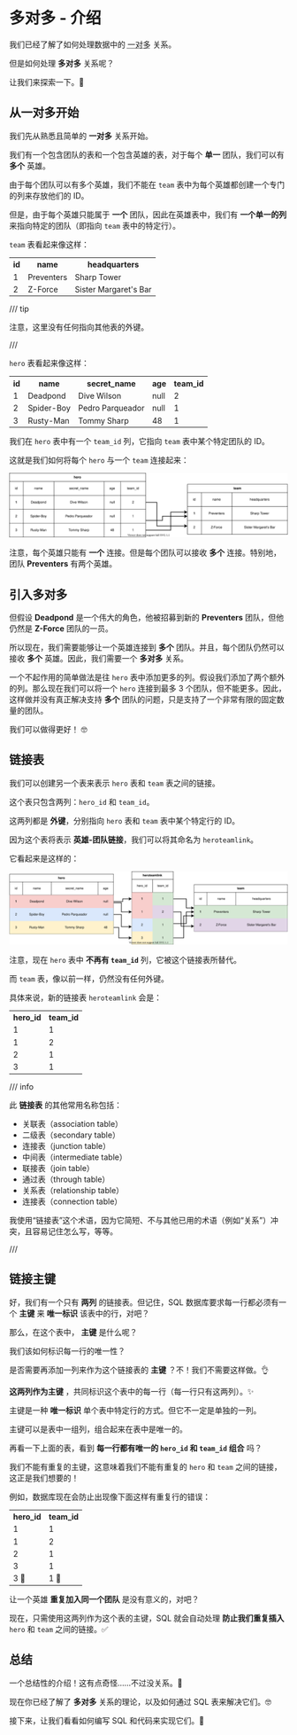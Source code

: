 # 多对多 - 介绍

我们已经了解了如何处理数据中的 <abbr title="也叫做多对一">一对多</abbr> 关系。

但是如何处理 **多对多** 关系呢？

让我们来探索一下。🚀

## 从一对多开始

我们先从熟悉且简单的 **一对多** 关系开始。

我们有一个包含团队的表和一个包含英雄的表，对于每个 **单一** 团队，我们可以有 **多个** 英雄。

由于每个团队可以有多个英雄，我们不能在 `team` 表中为每个英雄都创建一个专门的列来存放他们的 ID。

但是，由于每个英雄只能属于 **一个** 团队，因此在英雄表中，我们有 **一个单一的列** 来指向特定的团队（即指向 `team` 表中的特定行）。

`team` 表看起来像这样：

<table>
<tr>
<th>id</th><th>name</th><th>headquarters</th>
</tr>
<tr>
<td>1</td><td>Preventers</td><td>Sharp Tower</td>
</tr>
<tr>
<td>2</td><td>Z-Force</td><td>Sister Margaret's Bar</td>
</tr>
</table>

/// tip

注意，这里没有任何指向其他表的外键。

///

`hero` 表看起来像这样：

<table>
<tr>
<th>id</th><th>name</th><th>secret_name</th><th>age</th><th>team_id</th>
</tr>
<tr>
<td>1</td><td>Deadpond</td><td>Dive Wilson</td><td>null</td><td>2</td>
</tr>
<tr>
<td>2</td><td>Spider-Boy</td><td>Pedro Parqueador</td><td>null</td><td>1</td>
</tr>
<tr>
<td>3</td><td>Rusty-Man</td><td>Tommy Sharp</td><td>48</td><td>1</td>
</tr>
</table>

我们在 `hero` 表中有一个 `team_id` 列，它指向 `team` 表中某个特定团队的 ID。

这就是我们如何将每个 `hero` 与一个 `team` 连接起来：

<img alt="table relationships" src="../../../img/databases/relationships.svg">

注意，每个英雄只能有 **一个** 连接。但是每个团队可以接收 **多个** 连接。特别地，团队 **Preventers** 有两个英雄。

## 引入多对多

但假设 **Deadpond** 是一个伟大的角色，他被招募到新的 **Preventers** 团队，但他仍然是 **Z-Force** 团队的一员。

所以现在，我们需要能够让一个英雄连接到 **多个** 团队。并且，每个团队仍然可以接收 **多个** 英雄。因此，我们需要一个 **多对多** 关系。

一个不起作用的简单做法是往 `hero` 表中添加更多的列。假设我们添加了两个额外的列。那么现在我们可以将一个 `hero` 连接到最多 3 个团队，但不能更多。因此，这样做并没有真正解决支持 **多个** 团队的问题，只是支持了一个非常有限的固定数量的团队。

我们可以做得更好！ 🤓

## 链接表

我们可以创建另一个表来表示 `hero` 表和 `team` 表之间的链接。

这个表只包含两列：`hero_id` 和 `team_id`。

这两列都是 **外键**，分别指向 `hero` 表和 `team` 表中某个特定行的 ID。

因为这个表将表示 **英雄-团队链接**，我们可以将其命名为 `heroteamlink`。

它看起来是这样的：

<img alt="多对多表关系" src="../../../img/tutorial/many-to-many/many-to-many.svg">

注意，现在 `hero` 表中 **不再有 `team_id`** 列，它被这个链接表所替代。

而 `team` 表，像以前一样，仍然没有任何外键。

具体来说，新的链接表 `heroteamlink` 会是：

<table>
<tr>
<th>hero_id</th><th>team_id</th>
</tr>
<tr>
<td>1</td><td>1</td>
</tr>
<tr>
<td>1</td><td>2</td>
</tr>
<tr>
<td>2</td><td>1</td>
</tr>
<tr>
<td>3</td><td>1</td>
</tr>
</table>

/// info

此 **链接表** 的其他常用名称包括：

* 关联表（association table）
* 二级表（secondary table）
* 连接表（junction table）
* 中间表（intermediate table）
* 联接表（join table）
* 通过表（through table）
* 关系表（relationship table）
* 连接表（connection table）

我使用“链接表”这个术语，因为它简短、不与其他已用的术语（例如“关系”）冲突，且容易记住怎么写，等等。

///

## 链接主键

好，我们有一个只有 **两列** 的链接表。但记住，SQL 数据库要求每一行都必须有一个 **主键** 来 **唯一标识** 该表中的行，对吧？

那么，在这个表中， **主键** 是什么呢？

我们该如何标识每一行的唯一性？

是否需要再添加一列来作为这个链接表的 **主键** ？不！我们不需要这样做。👌

**这两列作为主键** ，共同标识这个表中的每一行（每一行只有这两列）。✨

主键是一种 **唯一标识** 单个表中特定行的方式。但它不一定是单独的一列。

主键可以是表中一组列，组合起来在表中是唯一的。

再看一下上面的表，看到 **每一行都有唯一的 `hero_id` 和 `team_id` 组合** 吗？

我们不能有重复的主键，这意味着我们不能有重复的 `hero` 和 `team` 之间的链接，这正是我们想要的！

例如，数据库现在会防止出现像下面这样有重复行的错误：

<table>
<tr>
<th>hero_id</th><th>team_id</th>
</tr>
<tr>
<td>1</td><td>1</td>
</tr>
<tr>
<td>1</td><td>2</td>
</tr>
<tr>
<td>2</td><td>1</td>
</tr>
<tr>
<td>3</td><td>1</td>
</tr>
<tr>
<td>3 🚨</td><td>1 🚨</td>
</tr>
</table>

让一个英雄 **重复加入同一个团队** 是没有意义的，对吧？

现在，只需使用这两列作为这个表的主键，SQL 就会自动处理 **防止我们重复插入** `hero` 和 `team` 之间的链接。✅

## 总结

一个总结性的介绍！这有点奇怪……不过没关系。🤷

现在你已经了解了 **多对多** 关系的理论，以及如何通过 SQL 表来解决它们。🤓

接下来，让我们看看如何编写 SQL 和代码来实现它们。🚀
